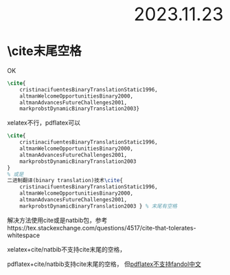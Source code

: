 <div style="text-align:right; font-size:3em;">2023.11.23</div>

# \cite末尾空格

OK

```latex
\cite{
    cristinacifuentesBinaryTranslationStatic1996,
    altmanWelcomeOpportunitiesBinary2000,
    altmanAdvancesFutureChallenges2001,
    markprobstDynamicBinaryTranslation2003}
```

xelatex不行，pdflatex可以

```latex
\cite{
    cristinacifuentesBinaryTranslationStatic1996,
    altmanWelcomeOpportunitiesBinary2000,
    altmanAdvancesFutureChallenges2001,
    markprobstDynamicBinaryTranslation2003
}
% 或是
二进制翻译(binary translation)技术\cite{
    cristinacifuentesBinaryTranslationStatic1996,
    altmanWelcomeOpportunitiesBinary2000,
    altmanAdvancesFutureChallenges2001,
    markprobstDynamicBinaryTranslation2003 } % 末尾有空格
```

解决方法使用cite或是natbib包，参考https://tex.stackexchange.com/questions/4517/cite-that-tolerates-whitespace

xelatex+cite/natbib不支持cite末尾的空格，

pdflatex+cite/natbib支持cite末尾的空格，
但[pdflatex不支持fandol中文](https://tex.stackexchange.com/questions/545681/critical-package-ctex-errorctex-fontsetfandol-is-unavailable-in-current)

